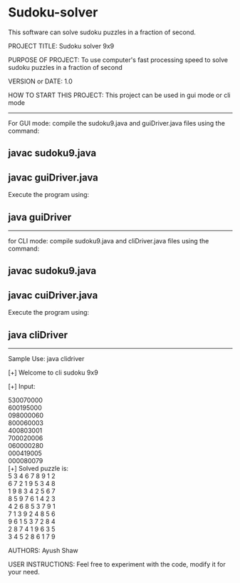 # Sudoku-solver
This software can solve sudoku puzzles in a fraction of second.


PROJECT TITLE:    Sudoku solver 9x9

PURPOSE OF PROJECT:   To use computer's fast processing speed to solve sudoku puzzles in a fraction of second

VERSION or DATE:  1.0

HOW TO START THIS PROJECT:    This project can be used in gui mode or cli mode
<hr>
For GUI mode: compile the sudoku9.java and guiDriver.java files using the command:
<h2>
javac sudoku9.java</h2>
<h2>
javac guiDriver.java</h2>

Execute the program using:
<h2>
java guiDriver</h2>

<hr>
for CLI mode: compile sudoku9.java and cliDriver.java files using the command:
<h2>javac sudoku9.java</h2>
<h2>javac cuiDriver.java</h2>

Execute the program using:
<h2>
java cliDriver</h2>
<hr>
Sample Use:
java clidriver 
<p>
[+] Welcome to cli sudoku 9x9</p>
<p>
[+] Input:</p>
<div>
530070000
</div><div>
600195000
  </div><div>
098000060
  </div><div>
800060003
  </div><div>
400803001
  </div><div>
700020006
  </div><div>
060000280
  </div><div>
000419005
  </div><div>
000080079
  </div>
[+] Solved puzzle is:
<div>
5 3 4 6 7 8 9 1 2 
  </div><div>
6 7 2 1 9 5 3 4 8
  </div><div>
1 9 8 3 4 2 5 6 7 
  </div><div>
8 5 9 7 6 1 4 2 3 
  </div><div>
4 2 6 8 5 3 7 9 1 
  </div><div>
7 1 3 9 2 4 8 5 6 
  </div><div>
9 6 1 5 3 7 2 8 4 
  </div><div>
2 8 7 4 1 9 6 3 5 
  </div><div>
3 4 5 2 8 6 1 7 9
  </div>


AUTHORS:      Ayush Shaw

USER INSTRUCTIONS:     Feel free to experiment with the code, modify it for your need.
